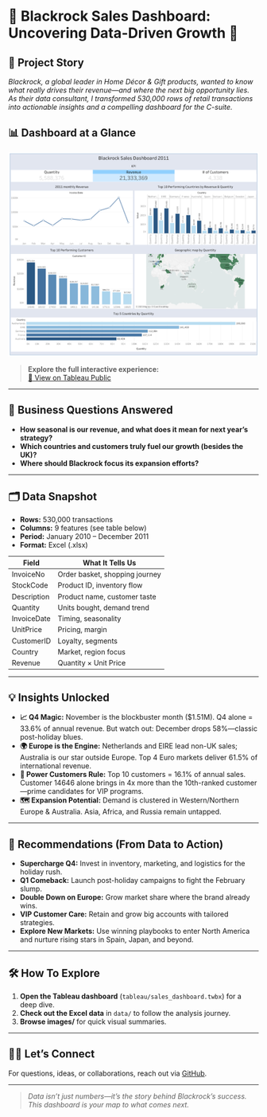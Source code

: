 # 🌟 Blackrock Sales Dashboard: Uncovering Data-Driven Growth 🌟

## 🚀 Project Story
_Blackrock, a global leader in Home Décor & Gift products, wanted to know what really drives their revenue—and where the next big opportunity lies. As their data consultant, I transformed 530,000 rows of retail transactions into actionable insights and a compelling dashboard for the C-suite._

## 📊 Dashboard at a Glance

![Sales Dashboard Preview](Sales_dashboard.png)

> **Explore the full interactive experience:**  
> [🔗 View on Tableau Public](https://public.tableau.com/app/profile/derek.sado8467/viz/BlackrockAnalysis_17556950423180/Dashboard1?publish=yes)

---

## 🎯 Business Questions Answered

- **How seasonal is our revenue, and what does it mean for next year’s strategy?**
- **Which countries and customers truly fuel our growth (besides the UK)?**
- **Where should Blackrock focus its expansion efforts?**

---

## 🗂️ Data Snapshot

- **Rows:** 530,000 transactions
- **Columns:** 9 features (see table below)
- **Period:** January 2010 – December 2011
- **Format:** Excel (.xlsx)

| Field        | What It Tells Us |
|--------------|-----------------|
| InvoiceNo    | Order basket, shopping journey |
| StockCode    | Product ID, inventory flow |
| Description  | Product name, customer taste |
| Quantity     | Units bought, demand trend |
| InvoiceDate  | Timing, seasonality |
| UnitPrice    | Pricing, margin |
| CustomerID   | Loyalty, segments |
| Country      | Market, region focus |
| Revenue      | Quantity × Unit Price |

---

## 💡 Insights Unlocked

- **📈 Q4 Magic:** November is the blockbuster month ($1.51M). Q4 alone = 33.6% of annual revenue. But watch out: December drops 58%—classic post-holiday blues.
- **🌍 Europe is the Engine:** Netherlands and EIRE lead non-UK sales; Australia is our star outside Europe. Top 4 Euro markets deliver 61.5% of international revenue.
- **👑 Power Customers Rule:** Top 10 customers = 16.1% of annual sales. Customer 14646 alone brings in 4x more than the 10th-ranked customer—prime candidates for VIP programs.
- **🗺️ Expansion Potential:** Demand is clustered in Western/Northern Europe & Australia. Asia, Africa, and Russia remain untapped.

---

## 🔮 Recommendations (From Data to Action)

- **Supercharge Q4:** Invest in inventory, marketing, and logistics for the holiday rush.  
- **Q1 Comeback:** Launch post-holiday campaigns to fight the February slump.
- **Double Down on Europe:** Grow market share where the brand already wins.
- **VIP Customer Care:** Retain and grow big accounts with tailored strategies.
- **Explore New Markets:** Use winning playbooks to enter North America and nurture rising stars in Spain, Japan, and beyond.

---

## 🛠️ How To Explore

1. **Open the Tableau dashboard** (`tableau/sales_dashboard.twbx`) for a deep dive.
2. **Check out the Excel data** in `data/` to follow the analysis journey.
3. **Browse images/** for quick visual summaries.

---

## 🙋‍♂️ Let’s Connect

For questions, ideas, or collaborations, reach out via [GitHub](https://github.com/didiavanti).

---

> _Data isn’t just numbers—it’s the story behind Blackrock’s success. This dashboard is your map to what comes next._
